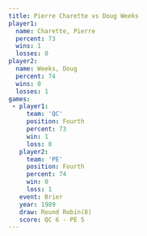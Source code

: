 ```yaml
---
title: Pierre Charette vs Doug Weeks
player1:                
  name: Charette, Pierre
  percent: 73           
  wins: 1               
  losses: 0             
player2:                
  name: Weeks, Doug     
  percent: 74           
  wins: 0               
  losses: 1             
games:
 - player1:          
     team: 'QC'      
     position: Fourth
     percent: 73     
     win: 1          
     loss: 0         
   player2:          
     team: 'PE'      
     position: Fourth
     percent: 74     
     win: 0          
     loss: 1         
   event: Brier        
   year: 1989          
   draw: Round Robin(8)
   score: QC 6 - PE 5  
---
```

